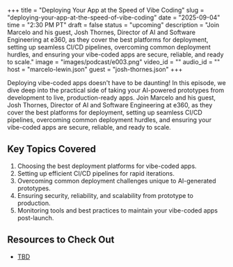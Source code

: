 +++
title = "Deploying Your App at the Speed of Vibe Coding"
slug = "deploying-your-app-at-the-speed-of-vibe-coding"
date = "2025-09-04"
time = "2:30 PM PT"
draft = false
status = "upcoming"
description = "Join Marcelo and his guest, Josh Thornes, Director of AI and Software Engineering at e360, as they cover the best platforms for deployment, setting up seamless CI/CD pipelines, overcoming common deployment hurdles, and ensuring your vibe-coded apps are secure, reliable, and ready to scale."
image = "images/podcast/e003.png"
video_id = ""
audio_id = ""
host = "marcelo-lewin.json"
guest = "josh-thornes.json"
+++

Deploying vibe-coded apps doesn't have to be daunting! In this episode, we dive deep into the practical side of taking your AI-powered prototypes from development to live, production-ready apps. Join Marcelo and his guest, Josh Thornes, Director of AI and Software Engineering at e360, as they cover the best platforms for deployment, setting up seamless CI/CD pipelines, overcoming common deployment hurdles, and ensuring your vibe-coded apps are secure, reliable, and ready to scale. 

## Key Topics Covered

1. Choosing the best deployment platforms for vibe-coded apps.
2. Setting up efficient CI/CD pipelines for rapid iterations.
3. Overcoming common deployment challenges unique to AI-generated prototypes.
4. Ensuring security, reliability, and scalability from prototype to production.
5. Monitoring tools and best practices to maintain your vibe-coded apps post-launch.

## Resources to Check Out

- [TBD](https://icodewith.ai/)